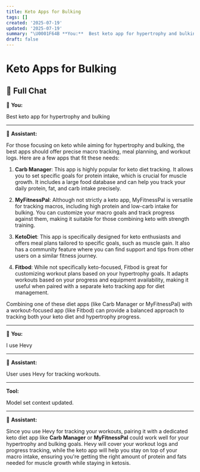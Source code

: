 ```yaml
---
title: Keto Apps for Bulking
tags: []
created: '2025-07-19'
updated: '2025-07-19'
summary: "\U0001F64B **You:**  Best keto app for hypertrophy and bulking"
draft: false
---
```


# Keto Apps for Bulking

## 🧠 Full Chat

🙋 **You:**

Best keto app for hypertrophy and bulking

---

🤖 **Assistant:**

For those focusing on keto while aiming for hypertrophy and bulking, the best apps should offer precise macro tracking, meal planning, and workout logs. Here are a few apps that fit these needs:

1. **Carb Manager**: This app is highly popular for keto diet tracking. It allows you to set specific goals for protein intake, which is crucial for muscle growth. It includes a large food database and can help you track your daily protein, fat, and carb intake precisely.

2. **MyFitnessPal**: Although not strictly a keto app, MyFitnessPal is versatile for tracking macros, including high protein and low-carb intake for bulking. You can customize your macro goals and track progress against them, making it suitable for those combining keto with strength training.

3. **KetoDiet**: This app is specifically designed for keto enthusiasts and offers meal plans tailored to specific goals, such as muscle gain. It also has a community feature where you can find support and tips from other users on a similar fitness journey.

4. **Fitbod**: While not specifically keto-focused, Fitbod is great for customizing workout plans based on your hypertrophy goals. It adapts workouts based on your progress and equipment availability, making it useful when paired with a separate keto tracking app for diet management.

Combining one of these diet apps (like Carb Manager or MyFitnessPal) with a workout-focused app (like Fitbod) can provide a balanced approach to tracking both your keto diet and hypertrophy progress.

---

🙋 **You:**

I use Hevy

---

🤖 **Assistant:**

User uses Hevy for tracking workouts.

---

**Tool:**

Model set context updated.

---

🤖 **Assistant:**

Since you use Hevy for tracking your workouts, pairing it with a dedicated keto diet app like **Carb Manager** or **MyFitnessPal** could work well for your hypertrophy and bulking goals. Hevy will cover your workout logs and progress tracking, while the keto app will help you stay on top of your macro intake, ensuring you're getting the right amount of protein and fats needed for muscle growth while staying in ketosis.